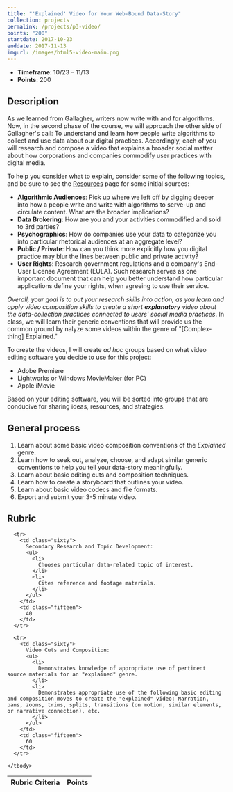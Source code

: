 ```yaml
---
title: "'Explained' Video for Your Web-Bound Data-Story"
collection: projects
permalink: /projects/p3-video/
points: "200"
startdate: 2017-10-23
enddate: 2017-11-13
imgurl: /images/html5-video-main.png
---
```


<ul class="project-top-info">
  <li>
    <b>Timeframe</b>: 10/23 &ndash; 11/13</li>
  <li>
    <b>Points</b>: 200</li>
</ul>

## Description

As we learned from Gallagher, writers now write with and for algorithms. Now, in the second phase of the course, we will approach the other side of Gallagher's call: To understand and learn how people write algorithms to collect and use data about our digital practices. Accordingly, each of you will research and compose a video that explains a broader social matter about how corporations and companies commodify user practices with digital media.

To help you consider what to explain, consider some of the following topics, and be sure to see the <a href="/resources/" target="_blank">Resources</a> page for some initial sources:

  - <b>Algorithmic Audiences</b>: Pick up where we left off by digging deeper into how a people write and write with algorithms to serve-up and circulate content. What are the broader implications?
  - <b>Data Brokering</b>: How are you and your activities commodified and sold to 3rd parties?
  - <b>Psychographics</b>: How do companies use your data to categorize you into particular rhetorical audiences at an aggregate level?
  - <b>Public / Private</b>: How can you think more explicitly how you digital practice may blur the lines between public and private activity?
  - <b>User Rights</b>: Research government regulations and a company's End-User License Agreement (EULA). Such research serves as one important document that can help you better understand how particular applications define your rights, when agreeing to use their service.

<em>Overall, your goal is to put your research skills into action, as you learn and apply video composition skills to create a short **explanatory** video about the data-collection practices connected to users' social media practices</em>. In class, we will learn their generic conventions that will provide us the common ground by nalyze some videos within the genre of "[Complex-thing] Explained."

To create the videos, I will create <i>ad hoc</i> groups based on what video editing software you decide to use for this project:

  - Adobe Premiere
  - Lightworks or Windows MovieMaker (for PC)
  - Apple iMovie

 Based on your editing software, you will be sorted into groups that are conducive for sharing ideas, resources, and strategies.

## General process

1. Learn about some basic video composition conventions of the <i>Explained</i> genre.
2. Learn how to seek out, analyze, choose, and adapt similar generic conventions to help you tell your data-story meaningfully.
3. Learn about basic editing cuts and composition techniques.
4. Learn how to create a storyboard that outlines your video.
5. Learn about basic video codecs and file formats.
6. Export and submit your 3-5 minute video.

## Rubric

  <table class="table striped">
    <thead>
      <tr>
        <th class="sixty">
          R<span>ubric Criteria</span>
        </th>
        <th class="fifteen">
          P<span>oints</span>
        </th>
      </tr>
    </thead>
    <tbody>

      <tr>
        <td class="sixty">
          Secondary Research and Topic Development:
          <ul>
            <li>
              Chooses particular data-related topic of interest.
            </li>
            <li>
              Cites reference and footage materials.
            </li>
          </ul>
        </td>
        <td class="fifteen">
          40
        </td>
      </tr>

      <tr>
        <td class="sixty">
          Video Cuts and Composition:
          <ul>
            <li>
              Demonstrates knowledge of appropriate use of pertinent source materials for an "explained" genre.
            </li>
            <li>
              Demonstrates appropriate use of the following basic editing and composition moves to create the "explained" video: Narration, pans, zooms, trims, splits, transitions (on motion, similar elements, or narrative connection), etc.
            </li>
          </ul>
        </td>
        <td class="fifteen">
          60
        </td>
      </tr>

    </tbody>
  </table>
